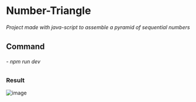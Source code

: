 # Number-Triangle
###### Project made with java-script to assemble a pyramid of sequential numbers

## Command
###### - npm run dev


### Result
![image](https://github.com/AmandaDev25/Number-Triangle/assets/138495890/66f02403-b048-4f30-b1b3-7ef6a28c8928)

